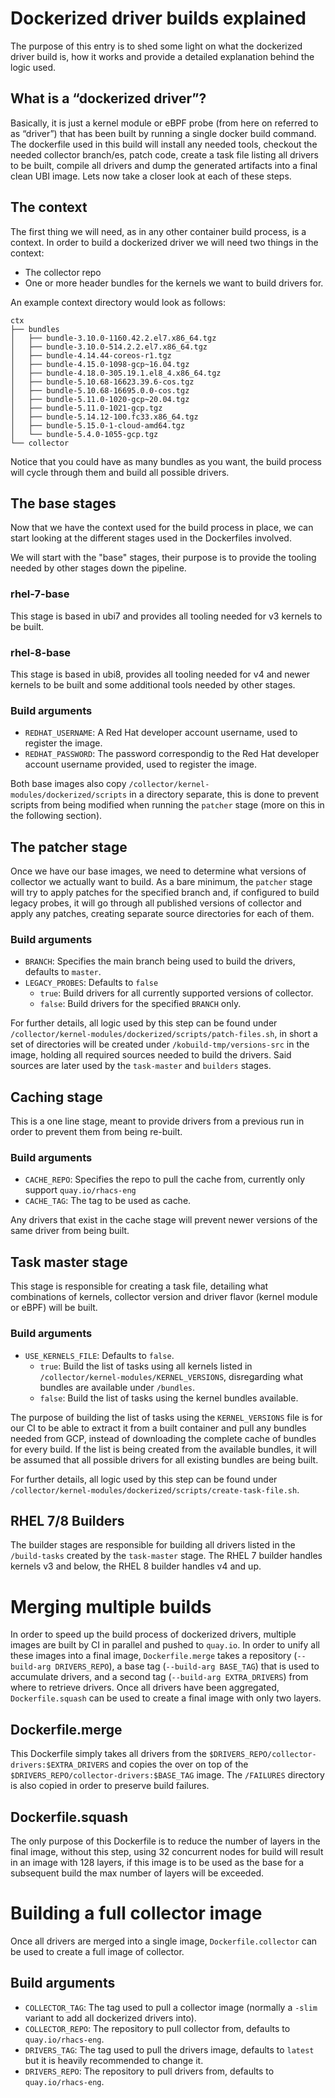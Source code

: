 # Dockerized driver builds explained
The purpose of this entry is to shed some light on what the dockerized driver build is, how it works and provide a detailed explanation behind the logic used.

## What is a “dockerized driver”?
Basically, it is just a kernel module or eBPF probe (from here on referred to as “driver”) that has been built by running a single docker build command. The dockerfile used in this build will install any needed tools, checkout the needed collector branch/es, patch code, create a task file listing all drivers to be built, compile all drivers and dump the generated artifacts into a final clean UBI image. Lets now take a closer look at each of these steps.

## The context
The first thing we will need, as in any other container build process, is a context. In order to build a dockerized driver we will need two things in the context:
- The collector repo
- One or more header bundles for the kernels we want to build drivers for.

An example context directory would look as follows:

```shell
ctx
├── bundles
│   ├── bundle-3.10.0-1160.42.2.el7.x86_64.tgz
│   ├── bundle-3.10.0-514.2.2.el7.x86_64.tgz
│   ├── bundle-4.14.44-coreos-r1.tgz
│   ├── bundle-4.15.0-1098-gcp~16.04.tgz
│   ├── bundle-4.18.0-305.19.1.el8_4.x86_64.tgz
│   ├── bundle-5.10.68-16623.39.6-cos.tgz
│   ├── bundle-5.10.68-16695.0.0-cos.tgz
│   ├── bundle-5.11.0-1020-gcp~20.04.tgz
│   ├── bundle-5.11.0-1021-gcp.tgz
│   ├── bundle-5.14.12-100.fc33.x86_64.tgz
│   ├── bundle-5.15.0-1-cloud-amd64.tgz
│   └── bundle-5.4.0-1055-gcp.tgz
└── collector
```

Notice that you could have as many bundles as you want, the build process will cycle through them and build all possible drivers.

## The base stages
Now that we have the context used for the build process in place, we can start looking at the different stages used in the Dockerfiles involved.

We will start with the "base" stages, their purpose is to provide the tooling needed by other stages down the pipeline.

### rhel-7-base
This stage is based in ubi7 and provides all tooling needed for v3 kernels to be built.

### rhel-8-base
This stage is based in ubi8, provides all tooling needed for v4 and newer kernels to be built and some additional tools needed by other stages.

### Build arguments
- `REDHAT_USERNAME`: A Red Hat developer account username, used to register the image.
- `REDHAT_PASSWORD`: The password correspondig to the Red Hat developer account username provided, used to register the image.

Both base images also copy `/collector/kernel-modules/dockerized/scripts` in a directory separate, this is done to prevent scripts from being modified when running the `patcher` stage (more on this in the following section).

## The patcher stage
Once we have our base images, we need to determine what versions of collector we actually want to build. As a bare minimum, the `patcher` stage will try to apply patches for the specified branch and, if configured to build legacy probes, it will go through all published versions of collector and apply any patches, creating separate source directories for each of them.

### Build arguments
- `BRANCH`: Specifies the main branch being used to build the drivers, defaults to `master`.
- `LEGACY_PROBES`: Defaults to `false`
  - `true`: Build drivers for all currently supported versions of collector.
  - `false`: Build drivers for the specified `BRANCH` only.

For further details, all logic used by this step can be found under `/collector/kernel-modules/dockerized/scripts/patch-files.sh`, in short a set of directories will be created under `/kobuild-tmp/versions-src` in the image, holding all required sources needed to build the drivers. Said sources are later used by the `task-master` and `builders` stages.

## Caching stage
This is a one line stage, meant to provide drivers from a previous run in order to prevent them from being re-built.

### Build arguments
- `CACHE_REPO`: Specifies the repo to pull the cache from, currently only support `quay.io/rhacs-eng`
- `CACHE_TAG`: The tag to be used as cache.

Any drivers that exist in the cache stage will prevent newer versions of the same driver from being built.

## Task master stage
This stage is responsible for creating a task file, detailing what combinations of kernels, collector version and driver flavor (kernel module or eBPF) will be built.

### Build arguments
- `USE_KERNELS_FILE`: Defaults to `false`.
  - `true`: Build the list of tasks using all kernels listed in `/collector/kernel-modules/KERNEL_VERSIONS`, disregarding what bundles are available under `/bundles`.
  - `false`: Build the list of tasks using the kernel bundles available.

The purpose of building the list of tasks using the `KERNEL_VERSIONS` file is for our CI to be able to extract it from a built container and pull any bundles needed from GCP, instead of downloading the complete cache of bundles for every build. If the list is being created from the available bundles, it will be assumed that all possible drivers for all existing bundles are being built.

For further details, all logic used by this step can be found under `/collector/kernel-modules/dockerized/scripts/create-task-file.sh`.

## RHEL 7/8 Builders
The builder stages are responsible for building all drivers listed in the `/build-tasks` created by the `task-master` stage. The RHEL 7 builder handles kernels v3 and below, the RHEL 8 builder handles v4 and up.

# Merging multiple builds
In order to speed up the build process of dockerized drivers, multiple images are built by CI in parallel and pushed to `quay.io`. In order to unify all these images into a final image, `Dockerfile.merge` takes a repository (`--build-arg DRIVERS_REPO`), a base tag (`--build-arg BASE_TAG`) that is used to accumulate drivers, and a second tag (`--build-arg EXTRA_DRIVERS`) from where to retrieve drivers. Once all drivers have been aggregated, `Dockerfile.squash` can be used to create a final image with only two layers.

## Dockerfile.merge
This Dockerfile simply takes all drivers from the `$DRIVERS_REPO/collector-drivers:$EXTRA_DRIVERS` and copies the over on top of the `$DRIVERS_REPO/collector-drivers:$BASE_TAG` image. The `/FAILURES` directory is also copied in order to preserve build failures.

## Dockerfile.squash
The only purpose of this Dockerfile is to reduce the number of layers in the final image, without this step, using 32 concurrent nodes for build will result in an image with 128 layers, if this image is to be used as the base for a subsequent build the max number of layers will be exceeded.

# Building a full collector image
Once all drivers are merged into a single image, `Dockerfile.collector` can be used to create a full image of collector.

## Build arguments
- `COLLECTOR_TAG`: The tag used to pull a collector image (normally a `-slim` variant to add all dockerized drivers into).
- `COLLECTOR_REPO`: The repository to pull collector from, defaults to `quay.io/rhacs-eng`.
- `DRIVERS_TAG`: The tag used to pull the drivers image, defaults to `latest` but it is heavily recommended to change it.
- `DRIVERS_REPO`: The repository to pull drivers from, defaults to `quay.io/rhacs-eng`.
